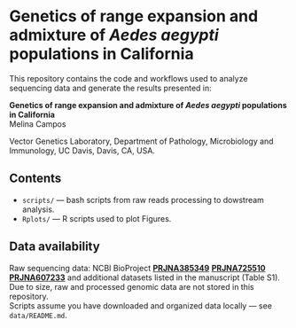 # Genetics of range expansion and admixture of *Aedes aegypti* populations in California

This repository contains the code and workflows used to analyze sequencing data and generate the results presented in:

**Genetics of range expansion and admixture of *Aedes aegypti* populations in California**  
Melina Campos

Vector Genetics Laboratory, Department of Pathology, Microbiology and Immunology, UC Davis, Davis, CA, USA. 



## Contents

- `scripts/` — bash scripts from raw reads processing to dowstream analysis.
- `Rplots/` — R scripts used to plot Figures. 

## Data availability

Raw sequencing data: NCBI BioProject **[PRJNA385349](https://www.ncbi.nlm.nih.gov/bioproject/PRJNA385349)** **[PRJNA725510](https://www.ncbi.nlm.nih.gov/bioproject/PRJNA725510)**  **[PRJNA607233](https://www.ncbi.nlm.nih.gov/bioproject/PRJNA607233)** and additional datasets listed in the manuscript (Table S1).  
Due to size, raw and processed genomic data are not stored in this repository.  
Scripts assume you have downloaded and organized data locally — see `data/README.md`.
